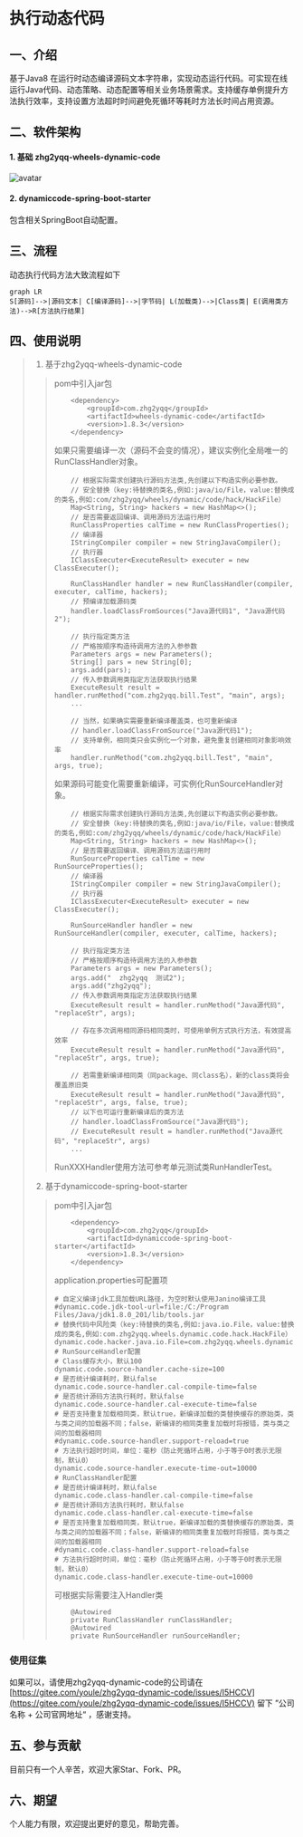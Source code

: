 # 执行动态代码

## 一、介绍
基于Java8 在运行时动态编译源码文本字符串，实现动态运行代码。可实现在线运行Java代码、动态策略、动态配置等相关业务场景需求。支持缓存单例提升方法执行效率，支持设置方法超时时间避免死循环等耗时方法长时间占用资源。

## 二、软件架构
#### 1. 基础 zhg2yqq-wheels-dynamic-code
![avatar](http://resource.zhg2yqq.com/image/zhg2yqq-wheels-dynamic-code%E7%BB%93%E6%9E%84%E5%9B%BE.png)
#### 2. dynamiccode-spring-boot-starter
包含相关SpringBoot自动配置。


## 三、流程
动态执行代码方法大致流程如下
```mermaid
graph LR
S[源码]-->|源码文本| C[编译源码]-->|字节码| L(加载类)-->|Class类| E(调用类方法)-->R[方法执行结果]
```


## 四、使用说明


> 1. 基于zhg2yqq-wheels-dynamic-code
>> pom中引入jar包
>> ```
>>     <dependency>
>>         <groupId>com.zhg2yqq</groupId>
>>         <artifactId>wheels-dynamic-code</artifactId>
>>         <version>1.8.3</version>
>>     </dependency>
>> ```
>> 如果只需要编译一次（源码不会变的情况），建议实例化全局唯一的RunClassHandler对象。
>> ```
>>     // 根据实际需求创建执行源码方法类,先创建以下构造实例必要参数。
>>     // 安全替换（key:待替换的类名,例如:java/io/File，value:替换成的类名,例如:com/zhg2yqq/wheels/dynamic/code/hack/HackFile）
>>     Map<String, String> hackers = new HashMap<>();
>>     // 是否需要返回编译、调用源码方法运行用时
>>     RunClassProperties calTime = new RunClassProperties();
>>     // 编译器
>>     IStringCompiler compiler = new StringJavaCompiler();
>>     // 执行器
>>     IClassExecuter<ExecuteResult> executer = new ClassExecuter();
>>
>>     RunClassHandler handler = new RunClassHandler(compiler, executer, calTime, hackers);
>>     // 预编译加载源码类
>>     handler.loadClassFromSources("Java源代码1", "Java源代码2");
>> 
>>     // 执行指定类方法
>>     // 严格按顺序构造待调用方法的入参参数
>>     Parameters args = new Parameters();
>>     String[] pars = new String[0];
>>     args.add(pars);
>>     // 传入参数调用类指定方法获取执行结果
>>     ExecuteResult result = handler.runMethod("com.zhg2yqq.bill.Test", "main", args);
>>     ...
>> 
>>     // 当然，如果确实需要重新编译覆盖类，也可重新编译
>>     // handler.loadClassFromSource("Java源代码1");
>>     // 支持单例，相同类只会实例化一个对象，避免重复创建相同对象影响效率
>>     handler.runMethod("com.zhg2yqq.bill.Test", "main", args, true);
>> ```
>> 如果源码可能变化需要重新编译，可实例化RunSourceHandler对象。
>> ```
>>     // 根据实际需求创建执行源码方法类,先创建以下构造实例必要参数。
>>     // 安全替换（key:待替换的类名,例如:java/io/File，value:替换成的类名,例如:com/zhg2yqq/wheels/dynamic/code/hack/HackFile）
>>     Map<String, String> hackers = new HashMap<>();
>>     // 是否需要返回编译、调用源码方法运行用时
>>     RunSourceProperties calTime = new RunSourceProperties();
>>     // 编译器
>>     IStringCompiler compiler = new StringJavaCompiler();
>>     // 执行器
>>     IClassExecuter<ExecuteResult> executer = new ClassExecuter();
>>
>>     RunSourceHandler handler = new RunSourceHandler(compiler, executer, calTime, hackers);
>> 
>>     // 执行指定类方法
>>     // 严格按顺序构造待调用方法的入参参数
>>     Parameters args = new Parameters();
>>     args.add("  zhg2yqq  测试2");
>>     args.add("zhg2yqq");
>>     // 传入参数调用类指定方法获取执行结果
>>     ExecuteResult result = handler.runMethod("Java源代码", "replaceStr", args);
>> 
>>     // 存在多次调用相同源码相同类时，可使用单例方式执行方法，有效提高效率
>>     ExecuteResult result = handler.runMethod("Java源代码", "replaceStr", args, true);
>> 
>>     // 若需重新编译相同类（同package、同class名），新的class类将会覆盖原旧类
>>     ExecuteResult result = handler.runMethod("Java源代码", "replaceStr", args, false, true);
>>     // 以下也可运行重新编译后的类方法
>>     // handler.loadClassFromSource("Java源代码");
>>     // ExecuteResult result = handler.runMethod("Java源代码", "replaceStr", args)
>>     ...
>> ```
>> RunXXXHandler使用方法可参考单元测试类RunHandlerTest。
>>
> 2. 基于dynamiccode-spring-boot-starter
>> pom中引入jar包
>> ```
>>     <dependency>
>>         <groupId>com.zhg2yqq</groupId>
>>         <artifactId>dynamiccode-spring-boot-starter</artifactId>
>>         <version>1.8.3</version>
>>     </dependency>
>> ```
>> application.properties可配置项
>> ```
>> # 自定义编译jdk工具加载URL路径，为空时默认使用Janino编译工具
>> #dynamic.code.jdk-tool-url=file:/C:/Program Files/Java/jdk1.8.0_201/lib/tools.jar
>> # 替换代码中风险类（key:待替换的类名,例如:java.io.File，value:替换成的类名,例如:com.zhg2yqq.wheels.dynamic.code.hack.HackFile）
>> dynamic.code.hacker.java.io.File=com.zhg2yqq.wheels.dynamic.code.hack.HackFile
>> # RunSourceHandler配置
>> # Class缓存大小，默认100
>> dynamic.code.source-handler.cache-size=100
>> # 是否统计编译耗时，默认false
>> dynamic.code.source-handler.cal-compile-time=false
>> # 是否统计源码方法执行耗时，默认false
>> dynamic.code.source-handler.cal-execute-time=false
>> # 是否支持重复加载相同类，默认true，新编译加载的类替换缓存的原始类，类与类之间的加载器不同；false，新编译的相同类重复加载时将报错，类与类之间的加载器相同
>> #dynamic.code.source-handler.support-reload=true
>> # 方法执行超时时间，单位：毫秒（防止死循环占用，小于等于0时表示无限制，默认0）
>> dynamic.code.source-handler.execute-time-out=10000
>> # RunClassHandler配置
>> # 是否统计编译耗时，默认false
>> dynamic.code.class-handler.cal-compile-time=false
>> # 是否统计源码方法执行耗时，默认false
>> dynamic.code.class-handler.cal-execute-time=false
>> # 是否支持重复加载相同类，默认true，新编译加载的类替换缓存的原始类，类与类之间的加载器不同；false，新编译的相同类重复加载时将报错，类与类之间的加载器相同
>> #dynamic.code.class-handler.support-reload=false
>> # 方法执行超时时间，单位：毫秒（防止死循环占用，小于等于0时表示无限制，默认0）
>> dynamic.code.class-handler.execute-time-out=10000
>> ```
>> 可根据实际需要注入Handler类
>> ```
>>     @Autowired
>>     private RunClassHandler runClassHandler;
>>     @Autowired
>>     private RunSourceHandler runSourceHandler;
>> ```


### 使用征集
如果可以，请使用zhg2yqq-dynamic-code的公司请在 [https://gitee.com/youle/zhg2yqq-dynamic-code/issues/I5HCCV](https://gitee.com/youle/zhg2yqq-dynamic-code/issues/I5HCCV) 留下 ”公司名称 + 公司官网地址“ ，感谢支持。

## 五、参与贡献

目前只有一个人辛苦，欢迎大家Star、Fork、PR。


## 六、期望
个人能力有限，欢迎提出更好的意见，帮助完善。
